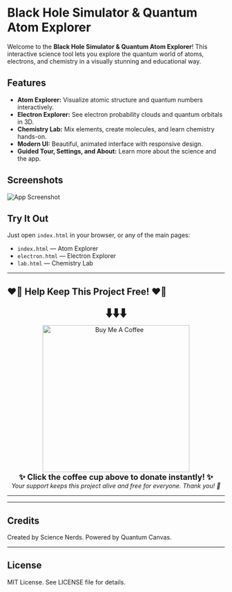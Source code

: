 # Black Hole Simulator & Quantum Atom Explorer

Welcome to the **Black Hole Simulator & Quantum Atom Explorer**! This interactive science tool lets you explore the quantum world of atoms, electrons, and chemistry in a visually stunning and educational way.

## Features
- **Atom Explorer:** Visualize atomic structure and quantum numbers interactively.
- **Electron Explorer:** See electron probability clouds and quantum orbitals in 3D.
- **Chemistry Lab:** Mix elements, create molecules, and learn chemistry hands-on.
- **Modern UI:** Beautiful, animated interface with responsive design.
- **Guided Tour, Settings, and About:** Learn more about the science and the app.

## Screenshots
![App Screenshot](https://user-images.githubusercontent.com/placeholder/quantum-lab-demo.png)

## Try It Out
Just open `index.html` in your browser, or any of the main pages:
- `index.html` — Atom Explorer
- `electron.html` — Electron Explorer
- `lab.html` — Chemistry Lab

---




## ❤️‍🔥 Help Keep This Project Free! ❤️‍🔥

<div align="center">
  <strong style="font-size:2em;">⬇️⬇️⬇️</strong><br>
  <a href="https://buymeacoffee.com/rorrimaesu" target="_blank">
    <img src="https://cdn.buymeacoffee.com/buttons/v2/animated-yellow.gif" alt="Buy Me A Coffee" width="340" />
  </a>
  <br>
  <strong style="font-size:1.3em;">✨ Click the coffee cup above to donate instantly! ✨</strong>
  <br>
  <em>Your support keeps this project alive and free for everyone. Thank you! 💖</em>
</div>

---

---

## Credits
Created by Science Nerds. Powered by Quantum Canvas.

---

## License
MIT License. See LICENSE file for details.
